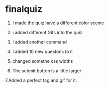 # finalquiz

1. I made the quiz have a different color sceme 

2. i added different Gifs into the quiz.

3. I added another command 

4. I added 10 new questons to it

5. changed somethe css widths 

6. The submit button is a little larger

7.Added a perfect tag and gif for it.
